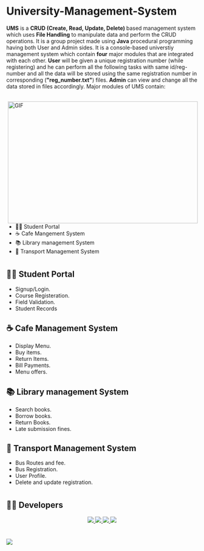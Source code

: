 
# University-Management-System

<b>UMS</b> is a <b>CRUD (Create, Read, Update, Delete) </b> based management system which uses <b> File Handling</b> to manipulate data and perform the CRUD operations. It is a group project made using <b> Java</b> procedural programming having both User and Admin sides. It is a console-based universtiy management system which contain <b>four</b> major modules that are integrated with each other. <b> User</b> will be given a unique registration number (while registering) and he can perform all the following tasks with same id/reg-number and all the data will be stored using the same registration number in corresponding (<b>"reg_number.txt"</b>) files. <b> Admin</b> can view and change all the data stored in files accordingly. Major modules of UMS contain:<br> <br> 

<img align="right" alt="GIF" src="https://user-images.githubusercontent.com/87219816/151001483-b7815531-2146-4e2b-9a7c-5a26cd1f9bc5.jpg" width="500" height="320" />

- 🙋‍♂️ Student Portal
- ☕ Cafe Mangement System
- 📚 Library management System
- 🚌 Transport Management System <br>


# 

## 🙋‍♂️ Student Portal
- Signup/Login.
- Course Registeration.
- Field Validation.
- Student Records

## ☕ Cafe Management System
- Display Menu.
- Buy items.
- Return Items.
- Bill Payments.
- Menu offers.

## 📚 Library management System
- Search books.
- Borrow books.
- Return Books.
- Late submission fines.

## 🚌 Transport Management System
- Bus Routes and fee.
- Bus Registration.
- User Profile.
- Delete and update registration.

#
<!--Developers Account!-->
## 👨‍💻 Developers 

<div align="center">
 <a href="https://github.com/m-qasim-ali">
    <img src="https://img.shields.io/badge/Qasim_Ali-000.svg?&style=for-the-badge&logo=github&logoColor=white" />
 </a>
 <a href="https://github.com/Daoud-Hussain">
    <img src="https://img.shields.io/badge/Daoud_Hussain-000.svg?&style=for-the-badge&logo=github&logoColor=white" />
 </a> 
 <a href="https://github.com/shahzaneer">
    <img src="https://img.shields.io/badge/Shahzaneer_Ahmed-000.svg?&style=for-the-badge&logo=github&logoColor=white" />
 </a>
 <a href="https://github.com/Sameem-Amjad">
    <img src="https://img.shields.io/badge/Sameem_Amjad-000.svg?&style=for-the-badge&logo=github&logoColor=white" />
 </a>
 
 </div>
 <div align="center" >
 </div>
 
 #
<!--Typing Animation!-->
 <img src="https://readme-typing-svg.herokuapp.com?font=Open+Sans&color000&width=500&lines=Show+Some+Love+By+Giving+it+A+⭐.." >
